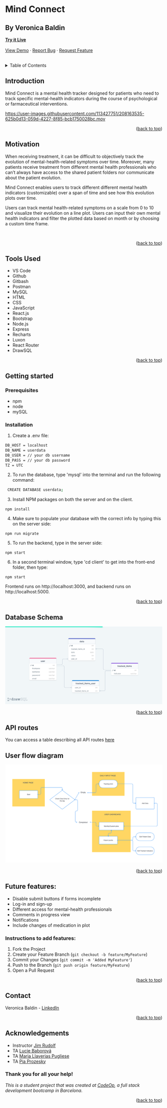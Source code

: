 <h1> <b>Mind Connect</b> </h1>

<h2> By Veronica Baldin </h2>

   <a href="http://ktfgiuhqcl.eu09.qoddiapp.com/">**Try it Live**</a>
    <br />
    <br />
    <a href="https://user-images.githubusercontent.com/113427751/208163535-625b0d13-059d-4227-8f85-bcb1750028bc.mov">View Demo</a>
    ·
    <a href="https://github.com/VeronicaBal/mindconnect/issues">Report Bug</a>
    ·
    <a href="https://github.com/VeronicaBal/mindconnect/issues">Request Feature</a>
  </p>
</div>
<br>
<details>
  <summary>Table of Contents</summary>
  <ol>
    <li>
      <a href="#introduction">Introduction</a>
    </li>
    <li>
      <a href="#motivation">Motivation</a>
    </li>
    <li>
      <a href="#tools-used">Tools Used</a>
    </li>
    <li>
      <a href="#getting-started">Getting Started</a>
      <ul>
        <li><a href="#prerequisites">Prerequisites</a></li>
        <li><a href="#installation">Installation</a></li>
      </ul>
    </li>
    <li><a href="#database-schema">Database Schema</a></li>
    <li><a href="#api-routes">API Routes</a></li>
    <li><a href="#api-routes">User flow diagram</a></li>
    <li><a href="#future-features">Future Features</a></li>
    <li><a href="#contact">Contact</a></li>
    <li><a href="#acknowledgments">Acknowledgments</a></li>
  </ol>
</details>

## Introduction

Mind Connect is a mental health tracker designed for patients who need to track specific mental-health indicators during the course of psychological or farmaceutical interventions. 

https://user-images.githubusercontent.com/113427751/208163535-625b0d13-059d-4227-8f85-bcb1750028bc.mov


<p align="right">(<a href="#readme-top">back to top</a>)</p>


## Motivation

When receiving treatment, it can be difficult to objectively track the evolution of mental-health-related symptoms over time. Moreover, many patients receive treatment from different mental health professionals who can’t always have access to the shared patient folders nor communicate about the patient evolution. 

Mind Connect enables users to track different different mental health indicators (customizable) over a span of time and see how this evolution plots over time.


Users can track mental health-related symptoms on a scale from 0 to 10 and visualize their evolution on a line plot.
Users can input their own mental health indicators and filter the plotted data based on month or by choosing a custom time frame.

<br>
<p align="right">(<a href="#readme-top">back to top</a>)</p>

## Tools Used
* VS Code
* Github
* Gitbash
* Postman
* MySQL
* HTML
* CSS
* JavaScript
* React.js
* Bootstrap
* Node.js
* Express
* Recharts
* Luxon
* React Router
* DrawSQL

<p align="right">(<a href="#readme-top">back to top</a>)</p>


## Getting started 

### Prerequisites
- npm
- node
- mySQL


### Installation

1. Create a .env file:

  ```
  DB_HOST = localhost
  DB_NAME = userdata
  DB_USER = // your db username
  DB_PASS = // your db password
  TZ = UTC
  ```

2. To run the database, type 'mysql' into the terminal and run the following command:
 ```sh
  CREATE DATABASE userdata;
  ```

3. Install NPM packages on both the server and on the client.
```
npm install
```

4. Make sure to populate your database with the correct info by typing this on the server side:
```
npm run migrate
```

5. To run the backend, type in the server side:
```
npm start
```

6. In a second terminal window, type 'cd client' to get into the front-end folder, then type:
```
npm start
```

 Frontend runs on http://localhost:3000, and backend runs on http://localhost:5000.

 <p align="right">(<a href="#readme-top">back to top</a>)</p>
 
 
## Database Schema
![alt text](./Database_Schema.png "Database schema")

<p align="right">(<a href="#readme-top">back to top</a>)</p>


## API routes
You can access a table describing all API routes [here](https://docs.google.com/document/d/1O1U_3h51VFvR2mhPNw2iAyywcwley3MX2vSJr88UJQ0/edit?usp=sharing)


## User flow diagram
![alt text](./User_Flow.png "User ")

<p align="right">(<a href="#readme-top">back to top</a>)</p>


## Future features:
- Disable submit buttons if forms incomplete
- Log-in and sign-up 
- Different access for mental-health professionals
- Comments in progress view
- Notifications
- Include changes of medication in plot


### Instructions to add features:
1. Fork the Project
2. Create your Feature Branch (`git checkout -b feature/MyFeature`)
3. Commit your Changes (`git commit -m 'Added MyFeature'`)
4. Push to the Branch (`git push origin feature/MyFeature`)
5. Open a Pull Request

<p align="right">(<a href="#readme-top">back to top</a>)</p>

## Contact

Veronica Baldin - [LinkedIn](https://www.linkedin.com/in/veronica-baldin/)

<p align="right">(<a href="#readme-top">back to top</a>)</p>

## Acknowledgements


* Instructor [Jim Rudolf](https://github.com/jbrcodes)
* TA [Lucie Baborová](https://github.com/lucieBBR)
* TA [Maria Llaverias Pugliese](https://github.com/mariallaverias)
* TA [Pia Prozesky](https://github.com/piaprozesky)


### Thank you for all your help!<br>


_This is a student project that was created at [CodeOp](http://codeop.tech), a full stack development bootcamp in Barcelona._

<p align="right">(<a href="#readme-top">back to top</a>)</p>
